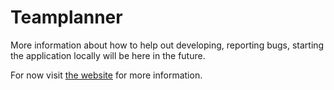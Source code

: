 Teamplanner
===========

More information about how to help out developing, reporting bugs, starting the application locally will be here in the future.


For now visit [the website](https://teamplanner.net) for more information.
